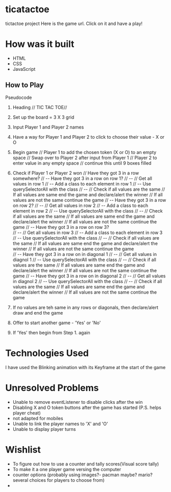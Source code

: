 # ticatactoe
tictactoe project
Here is the game url. 
Click on it and have a play!

# How was it built
- HTML
- CSS
- JavaScript

## How to Play
Pseudocode
1. Heading // TIC TAC TOE//
2. Set up the board = 3 X 3 grid
3. Input Player 1 and Player 2 names
4. Have a way for Player 1 and Player 2 to click to choose their value - X or O
5. Begin game
  // Player 1 to add the chosen token (X or O) to an empty space
  // Swap over to Player 2 after input from Player 1
  // Player 2 to enter value in any empty space
  // continue this until 9 boxes filled

6. Check if Player 1 or Player 2 won
  // Have they got 3 in a row somewhere?
  // -- Have they got 3 in a row on row 1?
  // -- // Get all values in row 1
        //  -- Add a class to each element in row 1
        //  -- Use querySelectorAll with the class
  // -- // Check if all values are the same
        // If all values are same end the game and declare/alert the winner
        // If all values are not the same continue the game
  // -- Have they got 3 in a row on row 2?
  // -- // Get all values in row 2
        //  -- Add a class to each element in row 2
        //  -- Use querySelectorAll with the class
  // -- // Check if all values are the same
        // If all values are same end the game and declare/alert the winner
        // If all values are not the same continue the game
  // -- Have they got 3 in a row on row 3?      
  // -- // Get all values in row 3
        //  -- Add a class to each element in row 3
        //  -- Use querySelectorAll with the class
  // -- // Check if all values are the same
        // If all values are same end the game and declare/alert the winner
        // If all values are not the same continue the game      
  // -- Have they got 3 in a row on in diagonal 1
  // -- // Get all values in diagnol 1
        //  -- Use querySelectorAll with the class
  // -- // Check if all values are the same
        // If all values are same end the game and declare/alert the winner
        // If all values are not the same continue the game
  // -- Have they got 3 in a row on in diagonal 2
  // -- // Get all values in diagnol 2
        //  -- Use querySelectorAll with the class
  // -- // Check if all values are the same
        // If all values are same end the game and declare/alert the winner
        // If all values are not the same continue the game
7. If no values are teh same in any rows or diagonals, then declare/alert draw and end the game
8. Offer to start another game - 'Yes' or 'No'
9. If 'Yes' then begin from Step 1. again      

# Technologies Used
I have used the Blinking animation with its Keyframe at the start of the game

# Unresolved Problems

- Unable to remove eventListener to disable clicks after the win
- Disabling X and O token buttons after the game has started (P.S. helps player cheat)
- not adapted for mobiles
- Unable to link the player names to 'X' and 'O'
- Unable to display player turns


# Wishlist
- To figure out how to use a counter and tally scores(Visual score tally)
- To make it a one player game versing the computer
- counter options (probably using images?- pacman maybe? mario? several choices for players to choose from)
- 